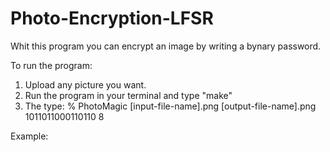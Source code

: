 # Photo-Encryption-LFSR

Whit this program you can encrypt an image by writing a bynary password.

To run the program:
1. Upload any picture you want.
2. Run the program in your terminal and type "make"
3. The type: % PhotoMagic [input-file-name].png [output-file-name].png 1011011000110110 8

Example:


